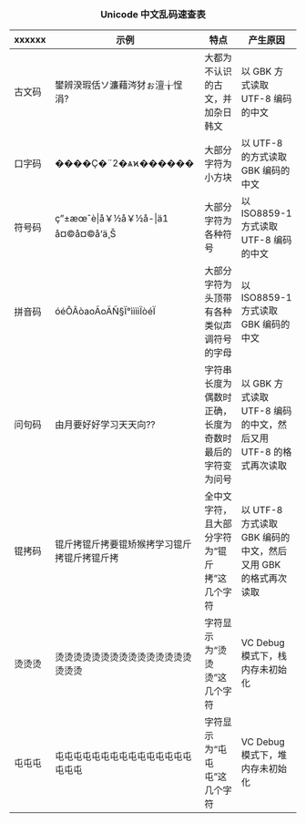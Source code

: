 <h3 align="center">Unicode 中文乱码速查表</h3>

xxxxxx   | 示例 | 特点 | 产生原因
------|------|-----|---------|
古文码 | 鐢辨湀瑕佸ソ濂藉涔犲ぉ澶╁悜涓? | 大都为不认识的古文，并加杂日韩文 | 以 GBK 方式读取 UTF-8 编码的中文 |
口字码 | ����Ҫ�¨2�ѧϰ������ | 大部分字符为小方块 | 以 UTF-8 的方式读取 GBK 编码的中文 |
符号码 | ç”±æœˆè\|å￥½å￥½å-\|ä1 å¤©å¤©å‘ä¸Š | 大部分字符为各种符号 | 以 ISO8859-1 方式读取 UTF-8 编码的中文 |
拼音码 | óéÔÂòaoÃoÃÑ§Ï°ììììÏòéÏ | 大部分字符为头顶带有各种类似声调符号的字母 | 以 ISO8859-1 方式读取 GBK 编码的中文 |
问句码 | 由月要好好学习天天向?? | 字符串长度为偶数时正确，长度为奇数时最后的字符变为问号 | 以 GBK 方式读取 UTF-8 编码的中文，然后又用 UTF-8 的格式再次读取 |
锟拷码 | 锟斤拷锟斤拷要锟矫猴拷学习锟斤拷锟斤拷锟斤拷 | 全中文字符，且大部分字符为“锟斤拷”这几个字符 | 以 UTF-8 方式读取 GBK 编码的中文，然后又用 GBK 的格式再次读取 |
烫烫烫 | 烫烫烫烫烫烫烫烫烫烫烫烫烫烫烫烫烫烫 | 字符显示为“烫烫烫”这几个字符 | VC Debug 模式下，栈内存未初始化 |
屯屯屯 | 屯屯屯屯屯屯屯屯屯屯屯屯屯屯屯屯屯屯 | 字符显示为“屯屯屯”这几个字符 | VC Debug 模式下，堆内存未初始化 |
